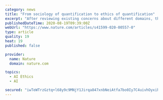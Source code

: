 ```yaml
---
category: news
title: "From sociology of quantification to ethics of quantification"
excerpt: "After reviewing existing concerns about different domains, the present perspective article illustrates the need and the urgency for an encompassing ethics of quantification. The difficulties to discipline the existing regime of numerification are addressed;"
publishedDateTime: 2020-08-19T09:39:00Z
webUrl: "https://www.nature.com/articles/s41599-020-00557-0"
type: article
quality: 19
heat: 19
published: false

provider:
  name: Nature
  domain: nature.com

topics:
  - AI Ethics
  - AI

secured: "iwTeWTrzGztq+l68y9c9MNjY1Jirqa847xnbNeiAtfa7bo0Iy7C4uivhOyxihOk/75AesoXmZyD/GNdiCpSlDpaXrSO1ELXgV5tR+9sTFSluJBirltW6VlTxyAaNvTkEkah2iDbXVPzglIJao02Hy/Tc1115H0gRzZAmZDU8b4zTMAgXmJsYbdxMZer2txpsxVkMoA4e83GGF9CSb9zqWzLlNnkTH9+zOjr2/DLznScrooI3dkFtfbLc4m+r1uGj/Af6tVkeOfa6w82wq4LuKh9gs0W6k2ovhvS+NZ1hzfRQOopTFh9gHFrHhSkieM/1jYie3SrnTv6wEeNtmKKSiQ==;5cwoIBgkovvS8gp5Jvkl+w=="
---
```


